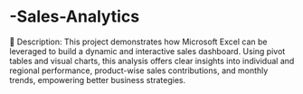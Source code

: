 # -Sales-Analytics
📝 Description: This project demonstrates how Microsoft Excel can be leveraged to build a dynamic and interactive sales dashboard. Using pivot tables and visual charts, this analysis offers clear insights into individual and regional performance, product-wise sales contributions, and monthly trends, empowering better business strategies.
